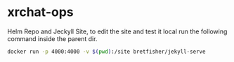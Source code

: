# xrchat-ops

Helm Repo and Jeckyll Site, to edit the site and test it local run the following command inside the parent dir.
``` bash
docker run -p 4000:4000 -v $(pwd):/site bretfisher/jekyll-serve
```
